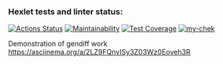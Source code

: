 ### Hexlet tests and linter status:
[![Actions Status](https://github.com/maxheong54/php-project-48/actions/workflows/hexlet-check.yml/badge.svg)](https://github.com/maxheong54/php-project-48/actions)
[![Maintainability](https://api.codeclimate.com/v1/badges/8b725cbaf6ba34030eb1/maintainability)](https://codeclimate.com/github/maxheong54/php-project-48/maintainability)
[![Test Coverage](https://api.codeclimate.com/v1/badges/8b725cbaf6ba34030eb1/test_coverage)](https://codeclimate.com/github/maxheong54/php-project-48/test_coverage)
[![my-chek](https://github.com/maxheong54/php-project-48/actions/workflows/my-chek.yml/badge.svg)](https://github.com/maxheong54/php-project-48/actions/workflows/my-chek.yml)

Demonstration of gendiff work
https://asciinema.org/a/2LZ9FQnvISy3Z03Wz0Eoveh3R